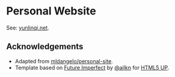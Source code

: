 # Personal Website

See: [yunlinqi.net](https://yunlinqi.net).

## Acknowledgements

* Adapted from [mldangelo/personal-site](https://github.com/mldangelo/personal-site).
* Template based on [Future Imperfect](https://html5up.net/future-imperfect) by [@ajlkn](https://github.com/ajlkn) for [HTML5 UP](html5up.net).
